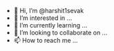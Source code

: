 - 👋 Hi, I’m @harshit1sevak
- 👀 I’m interested in ...
- 🌱 I’m currently learning ...
- 💞️ I’m looking to collaborate on ...
- 📫 How to reach me ...

<!---
harshit1sevak/harshit1sevak is a ✨ special ✨ repository because its `README.md` (this file) appears on your GitHub profile.
You can click the Preview link to take a look at your changes.
--->

